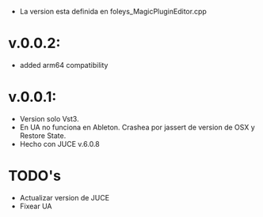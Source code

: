 - La version esta definida en foleys_MagicPluginEditor.cpp

# v.0.0.2:
- added arm64 compatibility 

# v.0.0.1: 
- Version solo Vst3. 
- En UA no funciona en Ableton. Crashea por jassert de version de OSX y Restore State. 
- Hecho con JUCE v.6.0.8

# TODO's
- Actualizar version de JUCE
- Fixear UA
